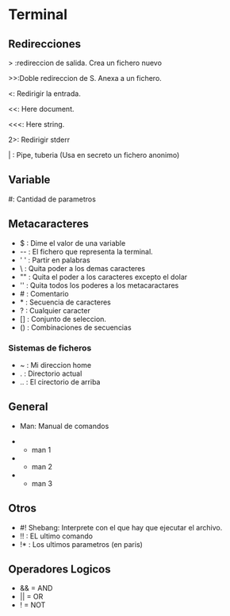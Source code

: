 # Terminal

## Redirecciones

&gt; :redireccion de salida. Crea un fichero nuevo

&gt;&gt;:Doble redireccion de S. Anexa a un fichero.

&lt;: Redirigir la entrada.

&lt;&lt;: Here document.

&lt;&lt;&lt;: Here string.

2>: Redirigir stderr

| : Pipe, tuberia (Usa en secreto un fichero anonimo)

## Variable

#: Cantidad de parametros

## Metacaracteres

* $   : Dime el valor de una variable
* --  : El fichero que representa la terminal.
* ' ' : Partir en palabras
* \   : Quita poder a los demas caracteres
* ""  : Quita el poder a los caracteres excepto el dolar
* ''  : Quita todos los poderes a los metacaractares
* \#  : Comentario
* \*  : Secuencia de caracteres
* ?   : Cualquier caracter
* []  : Conjunto de seleccion.
* ()  : Combinaciones de secuencias

### Sistemas de ficheros

* ~   : Mi direccion home
* .   : Directorio actual
* ..  : El cirectorio de arriba

## General

* Man: Manual de comandos
- * man 1 
- * man 2
- * man 3

## Otros

* #! Shebang: Interprete con el que hay que ejecutar el archivo.
* !! : EL ultimo comando
* !* : Los ultimos parametros (en paris)

## Operadores Logicos

*   && = AND
*   || = OR
*   !  = NOT
